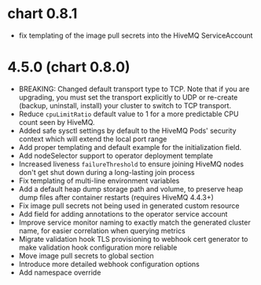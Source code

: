 # chart 0.8.1

- fix templating of the image pull secrets into the HiveMQ ServiceAccount

# 4.5.0 (chart 0.8.0)

- BREAKING: Changed default transport type to TCP. Note that if you are upgrading, you must set the transport explicitly to UDP or re-create (backup, uninstall, install) your cluster to switch to TCP transport.
- Reduce `cpuLimitRatio` default value to 1 for a more predictable CPU count seen by HiveMQ.
- Added safe sysctl settings by default to the HiveMQ Pods' security context which will extend the local port range
- Add proper templating and default example for the initialization field.
- Add nodeSelector support to operator deployment template
- Increased liveness `failureThreshold` to ensure joining HiveMQ nodes don't get shut down during a long-lasting join process
- Fix templating of multi-line environment variables
- Add a default heap dump storage path and volume, to preserve heap dump files after container restarts (requires HiveMQ 4.4.3+)
- Fix image pull secrets not being used in generated custom resource
- Add field for adding annotations to the operator service account
- Improve service monitor naming to exactly match the generated cluster name, for easier correlation when querying metrics
- Migrate validation hook TLS provisioning to webhook cert generator to make validation hook configuration more reliable
- Move image pull secrets to global section
- Introduce more detailed webhook configuration options
- Add namespace override
